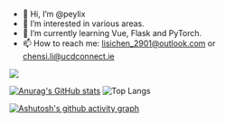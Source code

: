 - 👋 Hi, I’m @peylix
- 👀 I’m interested in various areas.
- 🌱 I’m currently learning Vue, Flask and PyTorch.
- 📫 How to reach me: lisichen_2901@outlook.com or chensi.li@ucdconnect.ie

  
![](https://komarev.com/ghpvc/?username=peylix&style=flat&color=green)

[![Anurag's GitHub stats](https://github-readme-stats-baet-git-master-peylixs-projects.vercel.app/api?username=peylix&show_icons=true&theme=chartreuse-dark)](https://github.com/peylix/github-readme-stats) ![Top Langs](https://github-readme-stats-baet-git-master-peylixs-projects.vercel.app/api/top-langs/?username=peylix&layout=donut&size_weight=0.5&count_weight=0.5&theme=aura)

[![Ashutosh's github activity graph](https://github-readme-activity-graph.vercel.app/graph?username=peylix&theme=merko&area=true)](https://github.com/ashutosh00710/github-readme-activity-graph)




<!---
- 💞️ I’m looking to collaborate on ...


Peylix/Peylix is a ✨ special ✨ repository because its `README.md` (this file) appears on your GitHub profile.
You can click the Preview link to take a look at your changes.
--->
